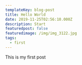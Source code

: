 ```yaml
---
templateKey: blog-post
title: Hello World
date: 2019-11-25T02:56:10.000Z
description: Start
featuredpost: false
featuredimage: /img/img_3122.jpg
tags:
  - first
---
```

This is my first post
